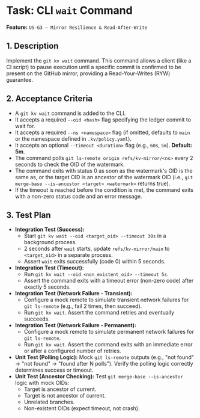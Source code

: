 # Task: CLI `wait` Command

**Feature:** `US-G3 — Mirror Resilience & Read-After-Write`

## 1. Description

Implement the `git kv wait` command. This command allows a client (like a CI script) to pause execution until a specific commit is confirmed to be present on the GitHub mirror, providing a Read-Your-Writes (RYW) guarantee.

## 2. Acceptance Criteria

- A `git kv wait` command is added to the CLI.
- It accepts a required `--oid <hash>` flag specifying the ledger commit to wait for.
- It accepts a required `--ns <namespace>` flag (if omitted, defaults to `main` or the namespace defined in `.kv/policy.yaml`).
- It accepts an optional `--timeout <duration>` flag (e.g., `60s`, `5m`). **Default: 5m**.
- The command polls `git ls-remote origin refs/kv-mirror/<ns>` every 2 seconds to check the OID of the watermark.
- The command exits with status 0 as soon as the watermark's OID is the same as, or the target OID is an ancestor of the watermark OID (i.e., `git merge-base --is-ancestor <target> <watermark>` returns true).
- If the timeout is reached before the condition is met, the command exits with a non-zero status code and an error message.

## 3. Test Plan

- **Integration Test (Success):**
  - Start `git kv wait --oid <target_oid> --timeout 30s` in a background process.
  - 2 seconds after `wait` starts, update `refs/kv-mirror/main` to `<target_oid>` in a separate process.
  - Assert `wait` exits successfully (code 0) within 5 seconds.
- **Integration Test (Timeout):**
  - Run `git kv wait --oid <non_existent_oid> --timeout 5s`.
  - Assert the command exits with a timeout error (non-zero code) after exactly 5 seconds.
- **Integration Test (Network Failure - Transient):**
  - Configure a mock remote to simulate transient network failures for `git ls-remote` (e.g., fail 2 times, then succeed).
  - Run `git kv wait`. Assert the command retries and eventually succeeds.
- **Integration Test (Network Failure - Permanent):**
  - Configure a mock remote to simulate permanent network failures for `git ls-remote`.
  - Run `git kv wait`. Assert the command exits with an immediate error or after a configured number of retries.
- **Unit Test (Polling Logic):** Mock `git ls-remote` outputs (e.g., "not found" -> "not found" -> "found after N polls"). Verify the polling logic correctly determines success or timeout.
- **Unit Test (Ancestor Checking):** Test `git merge-base --is-ancestor` logic with mock OIDs:
  - Target is ancestor of current.
  - Target is not ancestor of current.
  - Unrelated branches.
  - Non-existent OIDs (expect timeout, not crash).
